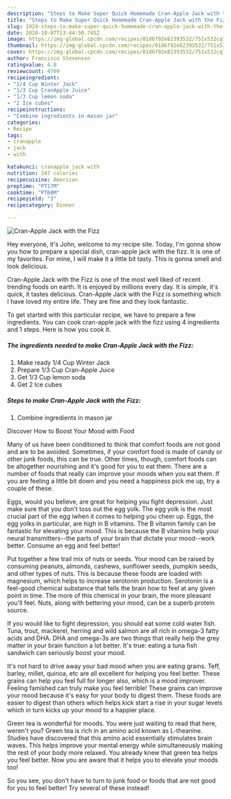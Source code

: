 ```yaml
---
description: "Steps to Make Super Quick Homemade Cran-Apple Jack with the Fizz"
title: "Steps to Make Super Quick Homemade Cran-Apple Jack with the Fizz"
slug: 1924-steps-to-make-super-quick-homemade-cran-apple-jack-with-the-fizz
date: 2020-10-07T13:44:50.745Z
image: https://img-global.cpcdn.com/recipes/01d6f92e82393532/751x532cq70/cran-apple-jack-with-the-fizz-recipe-main-photo.jpg
thumbnail: https://img-global.cpcdn.com/recipes/01d6f92e82393532/751x532cq70/cran-apple-jack-with-the-fizz-recipe-main-photo.jpg
cover: https://img-global.cpcdn.com/recipes/01d6f92e82393532/751x532cq70/cran-apple-jack-with-the-fizz-recipe-main-photo.jpg
author: Francisco Stevenson
ratingvalue: 4.8
reviewcount: 4769
recipeingredient:
- "1/4 Cup Winter Jack"
- "1/3 Cup CranApple Juice"
- "1/3 Cup lemon soda"
- "2 Ice cubes"
recipeinstructions:
- "Combine ingredients in mason jar"
categories:
- Recipe
tags:
- cranapple
- jack
- with

katakunci: cranapple jack with 
nutrition: 247 calories
recipecuisine: American
preptime: "PT17M"
cooktime: "PT60M"
recipeyield: "3"
recipecategory: Dinner

---
```



![Cran-Apple Jack with the Fizz](https://img-global.cpcdn.com/recipes/01d6f92e82393532/751x532cq70/cran-apple-jack-with-the-fizz-recipe-main-photo.jpg)

Hey everyone, it's John, welcome to my recipe site. Today, I'm gonna show you how to prepare a special dish, cran-apple jack with the fizz. It is one of my favorites. For mine, I will make it a little bit tasty. This is gonna smell and look delicious.

Cran-Apple Jack with the Fizz is one of the most well liked of recent trending foods on earth. It is enjoyed by millions every day. It is simple, it's quick, it tastes delicious. Cran-Apple Jack with the Fizz is something which I have loved my entire life. They are fine and they look fantastic.




To get started with this particular recipe, we have to prepare a few ingredients. You can cook cran-apple jack with the fizz using 4 ingredients and 1 steps. Here is how you cook it.

<!--inarticleads1-->

##### The ingredients needed to make Cran-Apple Jack with the Fizz:

1. Make ready 1/4 Cup Winter Jack
1. Prepare 1/3 Cup Cran-Apple Juice
1. Get 1/3 Cup lemon soda
1. Get 2 Ice cubes




<!--inarticleads2-->

##### Steps to make Cran-Apple Jack with the Fizz:

1. Combine ingredients in mason jar




Discover How to Boost Your Mood with Food


Many of us have been conditioned to think that comfort foods are not good and are to be avoided. Sometimes, if your comfort food is made of candy or other junk foods, this can be true. Other times, though, comfort foods can be altogether nourishing and it's good for you to eat them. There are a number of foods that really can improve your moods when you eat them. If you are feeling a little bit down and you need a happiness pick me up, try a couple of these.

Eggs, would you believe, are great for helping you fight depression. Just make sure that you don't toss out the egg yolk. The egg yolk is the most crucial part of the egg iwhen it comes to helping you cheer up. Eggs, the egg yolks in particular, are high in B vitamins. The B vitamin family can be fantastic for elevating your mood. This is because the B vitamins help your neural transmitters--the parts of your brain that dictate your mood--work better. Consume an egg and feel better!

Put together a few trail mix of nuts or seeds. Your mood can be raised by consuming peanuts, almonds, cashews, sunflower seeds, pumpkin seeds, and other types of nuts. This is because these foods are loaded with magnesium, which helps to increase serotonin production. Serotonin is a feel-good chemical substance that tells the brain how to feel at any given point in time. The more of this chemical in your brain, the more pleasant you'll feel. Nuts, along with bettering your mood, can be a superb protein source.

If you would like to fight depression, you should eat some cold water fish. Tuna, trout, mackerel, herring and wild salmon are all rich in omega-3 fatty acids and DHA. DHA and omega-3s are two things that really help the grey matter in your brain function a lot better. It's true: eating a tuna fish sandwich can seriously boost your mood. 

It's not hard to drive away your bad mood when you are eating grains. Teff, barley, millet, quinoa, etc are all excellent for helping you feel better. These grains can help you feel full for longer also, which is a mood improver. Feeling famished can truly make you feel terrible! These grains can improve your mood because it's easy for your body to digest them. These foods are easier to digest than others which helps kick start a rise in your sugar levels which in turn kicks up your mood to a happier place.

Green tea is wonderful for moods. You were just waiting to read that here, weren't you? Green tea is rich in an amino acid known as L-theanine. Studies have discovered that this amino acid essentially stimulates brain waves. This helps improve your mental energy while simultaneously making the rest of your body more relaxed. You already knew that green tea helps you feel better. Now you are aware that it helps you to elevate your moods too!

So you see, you don't have to turn to junk food or foods that are not good for you to feel better! Try several of these instead!

